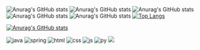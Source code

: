 

![Anurag's GitHub stats](https://github-readme-stats.vercel.app/api?username=JK-LEE98&hide=contribs,prs)
![Anurag's GitHub stats](https://github-readme-stats.vercel.app/api?username=JK-LEE98&show=reviews,discussions_started,discussions_answered,prs_merged,prs_merged_percentage)
![Anurag's GitHub stats](https://github-readme-stats.vercel.app/api?username=JK-LEE98&show_icons=true)
![Anurag's GitHub stats](https://github-readme-stats.vercel.app/api?username=JK-LEE98&show=reviews,discussions_started,discussions_answered,prs_merged,prs_merged_percentage)
![Anurag's GitHub stats](https://github-readme-stats.vercel.app/api?username=JK-LEE98&show_icons=true&theme=dark)
[![Top Langs](https://github-readme-stats.vercel.app/api/top-langs/?username=JK-LEE98)](https://github.com/anuraghazra/github-readme-stats)

[![Anurag's GitHub stats](https://github-readme-stats.vercel.app/api?username=JK-LEE98)](https://github.com/anuraghazra/github-readme-stats)

![java](https://img.shields.io/badge/Java-ED8B00?style=for-the-badge&logo=openjdk&logoColor=white
)
![spring](https://img.shields.io/badge/Spring-6DB33F?style=for-the-badge&logo=spring&logoColor=white
)
![html](https://img.shields.io/badge/HTML5-E34F26?style=for-the-badge&logo=html5&logoColor=white
)
![css](https://img.shields.io/badge/CSS-239120?&style=for-the-badge&logo=css3&logoColor=white
)
![js](https://img.shields.io/badge/JavaScript-F7DF1E?style=for-the-badge&logo=JavaScript&logoColor=white
)
![py](https://img.shields.io/badge/Python-3776AB?style=for-the-badge&logo=python&logoColor=white)
<img src="https://capsule-render.vercel.app/api?
type=waving&color=BDBDC8&height=150&section=footer" />
